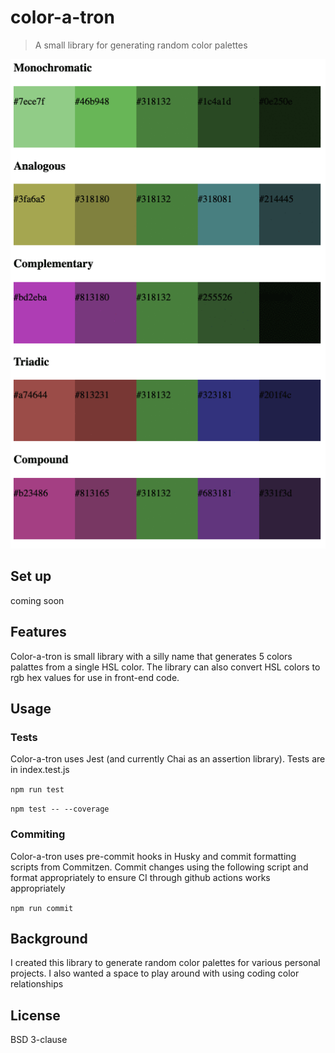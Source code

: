 # color-a-tron
> A small library for generating random color palettes

![Gif of randomly generated color palettes as page reloads](https://github.com/dorafc/color-a-tron/blob/main/imgs/coloratron.gif?raw=true)

## Set up
coming soon

## Features
Color-a-tron is small library with a silly name that generates 5 colors palattes from a single HSL color. The library can also convert HSL colors to rgb hex values for use in front-end code.

## Usage
### Tests 
Color-a-tron uses Jest (and currently Chai as an assertion library). Tests are in index.test.js

`npm run test`

`npm test -- --coverage`

### Commiting
Color-a-tron uses pre-commit hooks in Husky and commit formatting scripts from Commitzen. Commit changes using the following script and format appropriately to ensure CI through github actions works appropriately

`npm run commit`

## Background
I created this library to generate random color palettes for various personal projects. I also wanted a space to play around with using coding color relationships

## License
BSD 3-clause